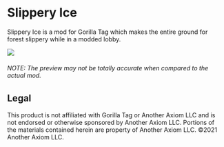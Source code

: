 # Slippery Ice
Slippery Ice is a mod for Gorilla Tag which makes the entire ground for forest slippery while in a modded lobby. 

![](https://user-images.githubusercontent.com/29258204/148679713-5b6a8651-6954-4d60-8e95-d0a4ce940ee4.gif)      
###### NOTE: The preview may not be totally accurate when compared to the actual mod.

## Legal
This product is not affiliated with Gorilla Tag or Another Axiom LLC and is not endorsed or otherwise sponsored by Another Axiom LLC. Portions of the materials contained herein are property of Another Axiom LLC. ©2021 Another Axiom LLC.
